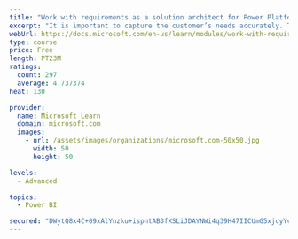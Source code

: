 ```yaml
---
title: "Work with requirements as a solution architect for Power Platform and Dynamics 365"
excerpt: "It is important to capture the customer’s needs accurately. This module explains how to capture requirements and identify functional and non-functional items."
webUrl: https://docs.microsoft.com/en-us/learn/modules/work-with-requirements/
type: course
price: Free
length: PT23M
ratings:
  count: 297
  average: 4.737374
heat: 130

provider:
  name: Microsoft Learn
  domain: microsoft.com
  images:
    - url: /assets/images/organizations/microsoft.com-50x50.jpg
      width: 50
      height: 50

levels:
  - Advanced

topics:
  - Power BI

secured: "DWytQ8x4C+09xAlYnzku+ispntAB3fXSLiJDAYNWi4q39H47IICUmG5xjcyYclccTzRrrELp9brEQHR0OURV9NsuPvrtiTAcWpWxuvP/GWilBMXIv+/zQ2WGOH/QVXEuj3dRUkQbs5cSRCgwbRSf0tGoRoQXjDJZNM5JqynH9V8V/FWlrRr7tUYmY6AGylp1vC4kB3LH5XzOE/M5H3pnUC8Ec6PWuNgKbAYqM5G2o2h4K1MF/F8zH6PlthnMP4tou4N2DJ5u4U6+Q/0KFeD7cOwHJ9DZTpdxcw7+ZT9fIye7/OQRyXDRJEcB9n0sVDKjiSAuu0fpNjboEWscjywEPuyaiPjS/pE4DRUq7Ef0VsqtsdTSzJfzvc71jSB3n5GpRDjUGCEJxHfYBzfCVViSEsQwS+Jd33YVdqDJuTqYY9M=;XwuvJBdukZyZXuH6onrH7g=="
---
```


